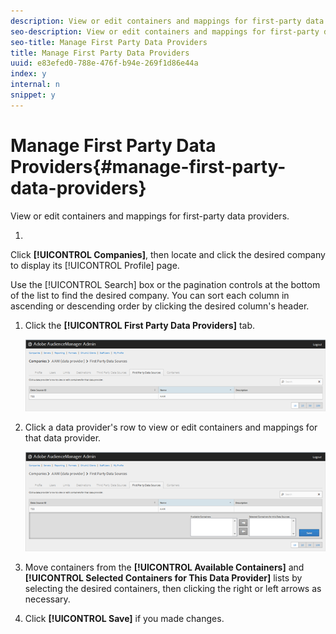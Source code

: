 ```yaml
---
description: View or edit containers and mappings for first-party data providers.
seo-description: View or edit containers and mappings for first-party data providers.
seo-title: Manage First Party Data Providers
title: Manage First Party Data Providers
uuid: e83efed0-788e-476f-b94e-269f1d86e44a
index: y
internal: n
snippet: y
---
```


# Manage First Party Data Providers{#manage-first-party-data-providers}

View or edit containers and mappings for first-party data providers.

1. 

   <!-- 

t_first_party_providers.xml

 -->

   Click **[!UICONTROL Companies]**, then locate and click the desired company to display its [!UICONTROL Profile] page.

   Use the [!UICONTROL Search] box or the pagination controls at the bottom of the list to find the desired company. You can sort each column in ascending or descending order by clicking the desired column's header. 
1. Click the **[!UICONTROL First Party Data Providers]** tab.

   ![](assets/first_party_providers.png)

1. Click a data provider's row to view or edit containers and mappings for that data provider.

   ![Step Result](assets/first_party_providers_edit.png)

1. Move containers from the **[!UICONTROL Available Containers]** and **[!UICONTROL Selected Containers for This Data Provider]** lists by selecting the desired containers, then clicking the right or left arrows as necessary.
1. Click **[!UICONTROL Save]** if you made changes.
